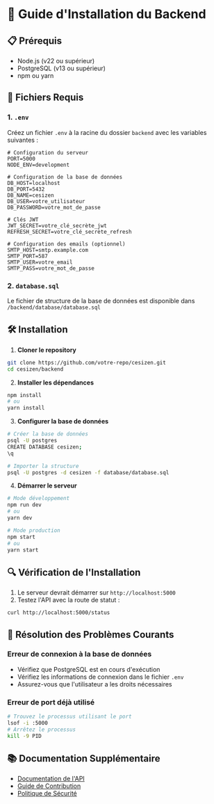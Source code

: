 # 🚀 Guide d'Installation du Backend

## 📋 Prérequis
- Node.js (v22 ou supérieur)
- PostgreSQL (v13 ou supérieur)
- npm ou yarn

## 📁 Fichiers Requis

### 1. `.env`
Créez un fichier `.env` à la racine du dossier `backend` avec les variables suivantes :

```env
# Configuration du serveur
PORT=5000
NODE_ENV=development

# Configuration de la base de données
DB_HOST=localhost
DB_PORT=5432
DB_NAME=cesizen
DB_USER=votre_utilisateur
DB_PASSWORD=votre_mot_de_passe

# Clés JWT
JWT_SECRET=votre_clé_secrète_jwt
REFRESH_SECRET=votre_clé_secrète_refresh

# Configuration des emails (optionnel)
SMTP_HOST=smtp.example.com
SMTP_PORT=587
SMTP_USER=votre_email
SMTP_PASS=votre_mot_de_passe
```

### 2. `database.sql`
Le fichier de structure de la base de données est disponible dans `/backend/database/database.sql`

## 🛠️ Installation

1. **Cloner le repository**
```bash
git clone https://github.com/votre-repo/cesizen.git
cd cesizen/backend
```

2. **Installer les dépendances**
```bash
npm install
# ou
yarn install
```

3. **Configurer la base de données**
```bash
# Créer la base de données
psql -U postgres
CREATE DATABASE cesizen;
\q

# Importer la structure
psql -U postgres -d cesizen -f database/database.sql
```

4. **Démarrer le serveur**
```bash
# Mode développement
npm run dev
# ou
yarn dev

# Mode production
npm start
# ou
yarn start
```

## 🔍 Vérification de l'Installation

1. Le serveur devrait démarrer sur `http://localhost:5000`
2. Testez l'API avec la route de statut :
```bash
curl http://localhost:5000/status
```

## 🚨 Résolution des Problèmes Courants

### Erreur de connexion à la base de données
- Vérifiez que PostgreSQL est en cours d'exécution
- Vérifiez les informations de connexion dans le fichier `.env`
- Assurez-vous que l'utilisateur a les droits nécessaires

### Erreur de port déjà utilisé
```bash
# Trouvez le processus utilisant le port
lsof -i :5000
# Arrêtez le processus
kill -9 PID
```

## 📚 Documentation Supplémentaire
- [Documentation de l'API](./README.md)
- [Guide de Contribution](../CONTRIBUTING.md)
- [Politique de Sécurité](../SECURITY.md) 